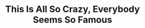 ---
ee_id_show: '4269'
title: This Is All So Crazy, Everybody Seems So Famous
url: this-is-all-so-crazy-everybody-seems-so-famous
live_url:
year: '2015'
venue: Gamec
state_country: Bergamo
type:
dates:
wwwnews:
wwweblast:
pitch: Absolutely ​<i>BONKERS</i> show in the oldest municipal space in Bergamo. A
  def eye popper. So fun.
ps:
credits:
download:
layout: shows
---